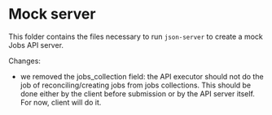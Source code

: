 # Mock server

This folder contains the files necessary to run `json-server` to create a mock Jobs API server.

Changes:
- we removed the jobs_collection field: the API executor should not do the job of reconciling/creating jobs from jobs collections. This should be done either by the client before submission or by the API server itself. For now, client will do it.